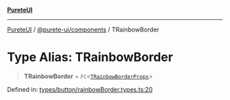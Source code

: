 [**PureteUI**](../../../README.md)

***

[PureteUI](../../../packages.md) / [@purete-ui/components](../README.md) / TRainbowBorder

# Type Alias: TRainbowBorder

> **TRainbowBorder** = `FC`\<[`TRainbowBorderProps`](TRainbowBorderProps.md)\>

Defined in: [types/button/rainbowBorder.types.ts:20](https://github.com/zerok-cell/PureteUI/blob/main/libs/components/src/types/button/rainbowBorder.types.ts#L20)
